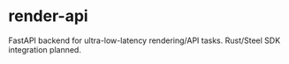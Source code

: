 # render-api

FastAPI backend for ultra-low-latency rendering/API tasks. Rust/Steel SDK integration planned.